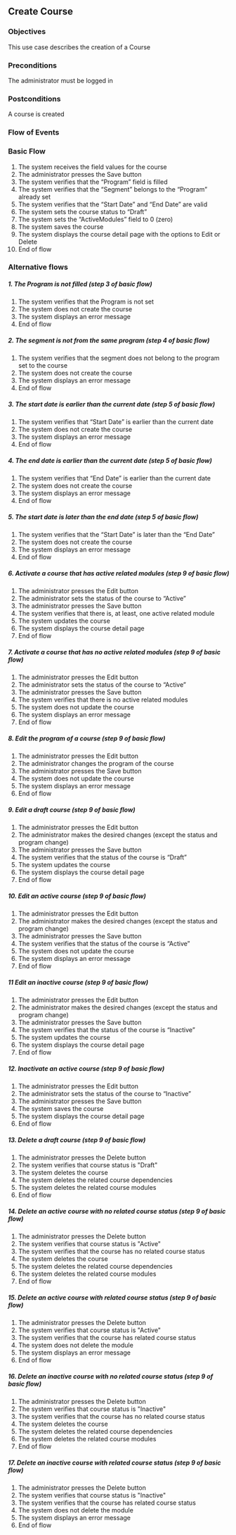 ## Create Course
 
### Objectives 
This use case describes the creation of a Course
 
### Preconditions
The administrator must be logged in
 
### Postconditions
A course is created
 
### Flow of Events
 
### Basic Flow
 
   1. The system receives the field values for the course
   2. The administrator presses the Save button
   3. The system verifies that the “Program” field is filled
   4. The system verifies that the “Segment” belongs to the “Program” already set
   5. The system verifies that the “Start Date” and “End Date” are valid
   6. The system sets the course status to “Draft”
   7. The system sets the “ActiveModules” field to 0 (zero)
   8. The system saves the course
   9. The system displays the course detail page with the options to Edit or Delete
   10. End of flow
 
### Alternative flows
 
##### 1. The Program is not filled (step 3 of basic flow)
   1. The system verifies that the Program is not set
   2. The system does not create the course
   3. The system displays an error message
   4. End of flow
 
##### 2. The segment is not from the same program (step 4 of basic flow)
   1. The system verifies that the segment does not belong to the program set to the course
   2. The system does not create the course
   3. The system displays an error message
   4. End of flow
   
##### 3. The start date is earlier than the current date (step 5 of basic flow)
   1. The system verifies that “Start Date” is earlier than the current date
   2. The system does not create the course
   3. The system displays an error message
   4. End of flow
 
##### 4. The end date is earlier than the current date (step 5 of basic flow)
   1. The system verifies that “End Date” is earlier than the current date
   2. The system does not create the course
   3. The system displays an error message
   4. End of flow
 
##### 5. The start date is later than the end date (step 5 of basic flow)
   1. The system verifies that the “Start Date” is later than the “End Date”
   2. The system does not create the course
   3. The system displays an error message
   4. End of flow

##### 6. Activate a course that has active related modules (step 9 of basic flow)
   1. The administrator presses the Edit button
   2. The administrator sets the status of the course to “Active”
   3. The administrator presses the Save button
   4. The system verifies that there is, at least, one active related module
   5. The system updates the course
   6. The system displays the course detail page
   7. End of flow
 
##### 7. Activate a course that has no active related modules (step 9 of basic flow)
   1. The administrator presses the Edit button
   2. The administrator sets the status of the course to “Active”
   3. The administrator presses the Save button
   4. The system verifies that there is no active related modules
   5. The system does not update the course
   6. The system displays an error message 
   7. End of flow
   
##### 8. Edit the program of a course (step 9 of basic flow)
   1. The administrator presses the Edit button
   2. The administrator changes the program of the course
   3. The administrator presses the Save button
   4. The system does not update the course
   5. The system displays an error message
   6. End of flow
 
##### 9. Edit a draft course (step 9 of basic flow)
   1. The administrator presses the Edit button
   2. The administrator makes the desired changes (except the status and program change)
   3. The administrator presses the Save button
   4. The system verifies that the status of the course is “Draft”
   5. The system updates the course
   6. The system displays the course detail page
   7. End of flow
 
##### 10. Edit an active course (step 9 of basic flow)
   1. The administrator presses the Edit button
   2. The administrator makes the desired changes (except the status and program change)
   3. The administrator presses the Save button
   4. The system verifies that the status of the course is “Active”
   5. The system does not update the course
   6. The system displays an error message
   7. End of flow
   
##### 11 Edit an inactive course (step 9 of basic flow)
   1. The administrator presses the Edit button
   2. The administrator makes the desired changes (except the status and program change)
   3. The administrator presses the Save button
   4. The system verifies that the status of the course is “Inactive”
   5. The system updates the course
   6. The system displays the course detail page
   7. End of flow
 
 ##### 12. Inactivate an active course (step 9 of basic flow)
   1. The administrator presses the Edit button
   2. The administrator sets the status of the course to “Inactive” 
   3. The administrator presses the Save button
   4. The system saves the course
   5. The system displays the course detail page
   6. End of flow
   
##### 13. Delete a draft course (step 9 of basic flow)
   1. The administrator presses the Delete button
   2. The system verifies that course status is "Draft"
   3. The system deletes the course
   4. The system deletes the related course dependencies
   5. The system deletes the related course modules
   6. End of flow
 
##### 14. Delete an active course with no related course status (step 9 of basic flow)
   1. The administrator presses the Delete button
   2. The system verifies that course status is "Active"
   3. The system verifies that the course has no related course status
   4. The system deletes the course
   5. The system deletes the related course dependencies
   6. The system deletes the related course modules
   7. End of flow
 
##### 15. Delete an active course with related course status (step 9 of basic flow)
   1. The administrator presses the Delete button
   2. The system verifies that course status is "Active"
   3. The system verifies that the course has related course status
   4. The system does not delete the module
   5. The system displays an error message
   6. End of flow

##### 16. Delete an inactive course with no related course status (step 9 of basic flow)
   1. The administrator presses the Delete button
   2. The system verifies that course status is "Inactive"
   3. The system verifies that the course has no related course status
   4. The system deletes the course
   5. The system deletes the related course dependencies
   6. The system deletes the related course modules
   7. End of flow
   
##### 17. Delete an inactive course with related course status (step 9 of basic flow)
   1. The administrator presses the Delete button
   2. The system verifies that course status is "Inactive"
   3. The system verifies that the course has related course status
   4. The system does not delete the module
   5. The system displays an error message
   6. End of flow
